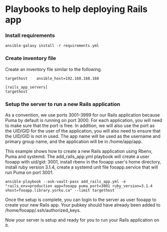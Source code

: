 # Playbooks to help deploying Rails app

### Install requirements

```
ansible-galaxy install -r requirements.yml
```

### Create inventory file

Create an inventory file similar to the following.

```
targethost    ansible_host=192.168.168.168

[rails_app_servers]
targethost
```

### Setup the server to run a new Rails application 
As a convention, we use ports 3001-3999 for our Rails application because Puma by default is running on port 3000. For each application, you will need to make sure that the port is free. In addition, we will also use the port as the UID/GID for the user of the application, you will also need to ensure that the UID/GID is not in used. The app name will be used as the username and primary group name, and the application will be in /home/app/app.

This example shows how to create a new Rails application using Rbenv, Puma and systemd.
The add_rails_app.yml playbook will create a user fooapp with uid/gid: 3001, install rbenv in the fooapp user's home directory, install ruby version 3.1.4, create a systemd unit file fooapp.service that will run Puma on port 3001.

```
ansible-playbook --ask-vault-pass add_rails_app.yml -e "rails_env=production app=fooapp puma_port=3001 ruby_version=3.1.4 vhost=fooapp.library.yorku.ca" --limit targethost```
```

Once the setup is complete, you can login to the server as user fooapp to create your new Rails app. Your pubkey should have already been added to /home/fooapp/.ssh/authorized_keys.

Now your server is setup and ready for you to run your Rails application on it.

